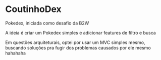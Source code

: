 # CoutinhoDex
Pokedex, iniciada como desafio da B2W

A ideia é criar um Pokedex simples e adicionar features de filtro e busca

Em questões arquiteturais, optei por usar um MVC simples mesmo, buscando soluções pra fugir dos problemas causados por ele mesmo hahahaha
